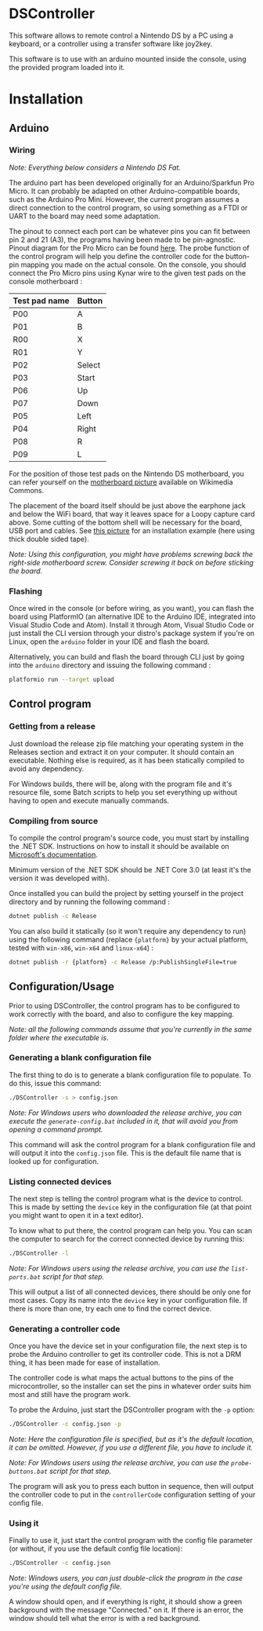 # DSController

This software allows to remote control a Nintendo DS by a PC using a keyboard,
or a controller using a transfer software like joy2key.

This software is to use with an arduino mounted inside the console, using the
provided program loaded into it.

# Installation

## Arduino

### Wiring

*Note: Everything below considers a Nintendo DS Fat.*

The arduino part has been developed originally for an Arduino/Sparkfun Pro Micro. It can probably be adapted on other Arduino-compatible boards, such as the Arduino Pro Mini. However, the current program assumes a direct connection to the control program, so using something as a FTDI or UART to the board may need some adaptation.

The pinout to connect each port can be whatever pins you can fit between pin 2 and 21 (A3), the programs having been made to be pin-agnostic. Pinout diagram for the Pro Micro can be found [here](https://cdn.sparkfun.com/assets/9/c/3/c/4/523a1765757b7f5c6e8b4567.png). The probe function of the control program will help you define the controller code for the button-pin mapping you made on the actual console. On the console, you should connect the Pro Micro pins using Kynar wire to the given test pads on the console motherboard :

| Test pad name | Button |
| ------------- | ------ |
| P00           | A      |
| P01           | B      |
| R00           | X      |
| R01           | Y      |
| P02           | Select |
| P03           | Start  |
| P06           | Up     |
| P07           | Down   |
| P05           | Left   |
| P04           | Right  |
| P08           | R      |
| P09           | L      |

For the position of those test pads on the Nintendo DS motherboard, you can refer yourself on the [motherboard picture](https://commons.wikimedia.org/wiki/File:Nintendo-DS-Mk1-Motherboard-Top.jpg) available on Wikimedia Commons.

The placement of the board itself should be just above the earphone jack and below the WiFi board, that way it leaves space for a Loopy capture card above. Some cutting of the bottom shell will be necessary for the board, USB port and cables. See [this picture](https://i.imgur.com/w6i4FmJ.jpg) for an installation example (here using thick double sided tape). 

*Note: Using this configuration, you might have problems screwing back the right-side motherboard screw. Consider screwing it back on before sticking the board.*

### Flashing

Once wired in the console (or before wiring, as you want), you can flash the board using PlatformIO (an alternative IDE to the Arduino IDE, integrated into Visual Studio Code and Atom). Install it through Atom, Visual Studio Code or just install the CLI version through your distro's package system if you're on Linux, open the `arduino` folder in your IDE and flash the board.

Alternatively, you can build and flash the board through CLI just by going into the `arduino` directory and issuing the following command :

```bash
platformio run --target upload
```

## Control program

### Getting from a release

Just download the release zip file matching your operating system in the Releases section and extract it on your computer. It should contain an executable. Nothing else is required, as it has been statically compiled to avoid any dependency.

For Windows builds, there will be, along with the program file and it's resource file, some Batch scripts to help you set everything up without having to open and execute manually commands.

### Compiling from source

To compile the control program's source code, you must start by installing the .NET SDK. Instructions on how to install it should be available on [Microsoft's documentation](https://docs.microsoft.com/en-us/dotnet/core/install/).

Minimum version of the .NET SDK should be .NET Core 3.0 (at least it's the version it was developed with).

Once installed you can build the project by setting yourself in the project directory and by running the following command :

```bash
dotnet publish -c Release
```

You can also build it statically (so it won't require any dependency to run) using the following command (replace `{platform}` by your actual platform, tested with `win-x86`, `win-x64` and `linux-x64`) :

```bash
dotnet publish -r {platform} -c Release /p:PublishSingleFile=true
```

## Configuration/Usage

Prior to using DSController, the control program has to be configured to work correctly with the board, and also to configure the key mapping.

*Note: all the following commands assume that you're currently in the same folder where the executable is*.

### Generating a blank configuration file

The first thing to do is to generate a blank configuration file to populate. To do this, issue this command:

```bash
./DSController -s > config.json
```

*Note: For Windows users who downloaded the release archive, you can execute the `generate-config.bat` included in it, that will avoid you from opening a command prompt.*

This command will ask the control program for a blank configuration file and will output it into the `config.json` file. This is the default file name that is looked up for configuration.

### Listing connected devices

The next step is telling the control program what is the device to control. This is made by setting the `device` key in the configuration file (at that point you might want to open it in a text editor).

To know what to put there, the control program can help you. You can scan the computer to search for the correct connected device by running this:

```bash
./DSController -l
```

*Note: For Windows users using the release archive, you can use the `list-ports.bat` script for that step.*

This will output a list of all connected devices, there should be only one for most cases. Copy its name into the `device` key in your configuration file. If there is more than one, try each one to find the correct device.

### Generating a controller code

Once you have the device set in your configuration file, the next step is to probe the Arduino controller to get its controller code. This is not a DRM thing, it has been made for ease of installation.

The controller code is what maps the actual buttons to the pins of the microcontroller, so the installer can set the pins in whatever order suits him most and still have the program work.

To probe the Arduino, just start the DSController program with the `-p` option:

```bash
./DSController -c config.json -p
```

*Note: Here the configuration file is specified, but as it's the default location, it can be omitted. However, if you use a different file, you have to include it.*

*Note: For Windows users using the release archive, you can use the `probe-buttons.bat` script for that step.*

The program will ask you to press each button in sequence, then will output the controller code to put in the `controllerCode` configuration setting of your config file.

### Using it

Finally to use it, just start the control program with the config file parameter (or without, if you use the default config file location):

```bash
./DSController -c config.json
```

*Note: Windows users, you can just double-click the program in the case you're using the default config file.*

A window should open, and if everything is right, it should show a green background with the message "Connected." on it. If there is an error, the window should tell what the error is with a red background.
